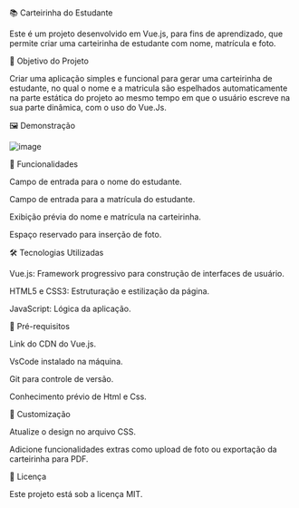 📚 Carteirinha do Estudante 

Este é um projeto desenvolvido em Vue.js, para fins de aprendizado, que permite criar uma carteirinha de estudante com nome, matrícula e foto.

🎯 Objetivo do Projeto

Criar uma aplicação simples e funcional para gerar uma carteirinha de estudante, no qual o nome e a matricula 
são espelhados automaticamente na parte estática do projeto ao mesmo tempo em que o usuário escreve na sua parte dinâmica, com o uso do Vue.Js.

🖼️ Demonstração

![image](https://github.com/user-attachments/assets/41948a2b-a09c-4325-90a3-5dae43930f3a)

🚀 Funcionalidades

Campo de entrada para o nome do estudante.

Campo de entrada para a matrícula do estudante.

Exibição prévia do nome e matrícula na carteirinha.

Espaço reservado para inserção de foto.

🛠️ Tecnologias Utilizadas

Vue.js: Framework progressivo para construção de interfaces de usuário.

HTML5 e CSS3: Estruturação e estilização da página.

JavaScript: Lógica da aplicação.

🧰 Pré-requisitos

Link do CDN do Vue.js.

VsCode instalado na máquina.

Git para controle de versão.

Conhecimento prévio de Html e Css.

🌟 Customização

Atualize o design no arquivo CSS.

Adicione funcionalidades extras como upload de foto ou exportação da carteirinha para PDF.

📄 Licença

Este projeto está sob a licença MIT.








